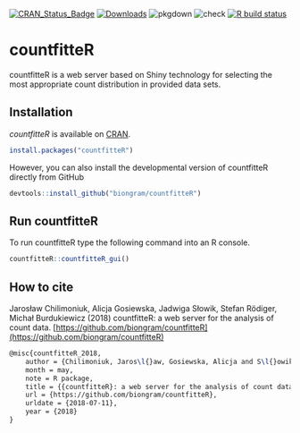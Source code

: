   <!-- badges: start -->
[![CRAN_Status_Badge](http://www.r-pkg.org/badges/version/countfitteR)](https://cran.r-project.org/package=countfitteR)
[![Downloads](http://cranlogs.r-pkg.org/badges/countfitteR)](https://cran.r-project.org/package=countfitteR)
![pkgdown](https://github.com/biongram/countfitteR/workflows/pkgdown/badge.svg)
![check](https://github.com/jarochi/countfitteR/workflows/check/badge.svg)
[![R build status](https://github.com/jarochi/countfitteR/workflows/R-CMD-check/badge.svg)](https://github.com/jarochi/countfitteR/actions)
  <!-- badges: end -->

# countfitteR

countfitteR is a web server based on Shiny technology for selecting the most appropriate count distribution in provided data sets.

## Installation

*countfitteR* is available on [CRAN](https://cran.r-project.org/package=countfitteR). 

```R
install.packages("countfitteR")
```

However, you can also install the developmental version of countfitteR directly from GitHub

```R
devtools::install_github("biongram/countfitteR")
```

## Run countfitteR

To run countfitteR type the following command into an R console.

```R
countfitteR::countfitteR_gui()
```

## How to cite

Jarosław Chilimoniuk, Alicja Gosiewska, Jadwiga Słowik, Stefan Rödiger, Michał Burdukiewicz (2018) countfitteR: a web server for the analysis of count data. [https://github.com/biongram/countfitteR](https://github.com/biongram/countfitteR)


```tex
@misc{countfitteR_2018,
	author = {Chilimoniuk, Jaros\l{}aw, Gosiewska, Alicja and S\l{}owik, Jadwiga and R\"odiger, Stefan and Burdukiewicz, Micha\l{}},
	month = may,
	note = R package,
    title = {{countfitteR}: a web server for the analysis of count data},
	url = {https://github.com/biongram/countfitteR},
	urldate = {2018-07-11},
	year = {2018}
}
```
